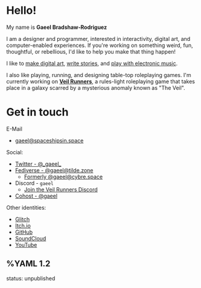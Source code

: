 # Hello!
My name is __Gaeel&nbsp;Bradshaw‑Rodriguez__

I am a designer and programmer, interested in interactivity, digital art, and computer-enabled experiences. If you're working on something weird, fun, thoughtful, or rebellious, I'd like to help you make that thing happen!

I like to [make digital art](/nebulae), [write stories](/random/spacefarer), and [play with electronic music](/things/olegtron4060).

I also like playing, running, and designing table-top roleplaying games. I'm currently working on [**Veil Runners**](/veil-runners), a rules-light roleplaying game that takes place in a galaxy scarred by a mysterious anomaly known as "The Veil".

# Get in touch <a name="contact" aria-hidden="true"></a>
E-Mail
  * [gaeel@spaceshipsin.space](mailto:gaeel@spaceshipsin.space)

Social:
  * <a rel="me" href="https://twitter.com/_gaeel_">Twitter - @\_gaeel\_</a>
  * <a rel="me" href="https://tilde.zone/@gaeel">Fediverse - @gaeel@tilde.zone</a>
    * <a rel="me" href="https://cybre.space/@gaeel">Formerly @gaeel@cybre.space</a>
  * Discord - `gaeel`
    * [Join the Veil Runners Discord](https://discord.gg/2hJbm7VnJa)
  * <a rel="me" href="https://cohost.org/gaeel">Cohost - @gaeel</a>

Other identities:
  * [Glitch](https://glitch.com/@gaeel)
  * [Itch.io](https://gaeel.itch.io/)
  * [GitHub](https://github.com/Bradshaw)
  * [SoundCloud](https://soundcloud.com/freelancer-epic)
  * [YouTube](https://www.youtube.com/channel/UCHY1DlIho8kNykWSpDHL7qQ)

%YAML 1.2
---
status: unpublished
